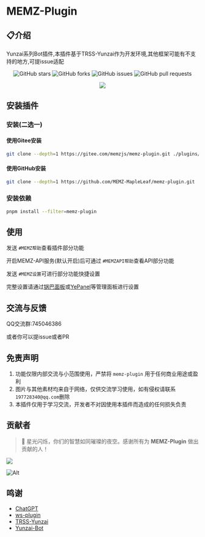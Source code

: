 # MEMZ-Plugin

## 📋介绍

Yunzai系列Bot插件,本插件基于TRSS-Yunzai作为开发环境,其他框架可能有不支持的地方,可提issue适配

<div align="center">

![GitHub stars](https://img.shields.io/github/stars/MEMZ-MapleLeaf/memz-plugin?style=social)
![GitHub forks](https://img.shields.io/github/forks/MEMZ-MapleLeaf/memz-plugin?style=social)
![GitHub issues](https://img.shields.io/github/issues/MEMZ-MapleLeaf/memz-plugin)
![GitHub pull requests](https://img.shields.io/github/issues-pr/MEMZ-MapleLeaf/memz-plugin)

<img src="https://count.getloli.com/@MEMZ-Plugin?name=MEMZ-Plugin&theme=random&padding=7&offset=0&align=top&scale=1&pixelated=0&darkmode=auto" />

</div>

## 安装插件

### 安装(二选一)

#### 使用Gitee安装

```bash
git clone --depth=1 https://gitee.com/memzjs/memz-plugin.git ./plugins/memz-plugin/
```

#### 使用GitHub安装

```bash
git clone --depth=1 https://github.com/MEMZ-MapleLeaf/memz-plugin.git ./plugins/memz-plugin/
```

### 安装依赖

```bash
pnpm install --filter=memz-plugin
```

## 使用

发送 `#MEMZ帮助`查看插件部分功能

开启MEMZ-API服务(默认开启)后可通过 `#MEMZAPI帮助`查看API部分功能

发送 `#MEMZ设置`可进行部分功能快捷设置

完整设置请通过[锅巴面板](https://gitee.com/guoba-yunzai/guoba-plugin)或[YePanel](https://github.com/XasYer/YePanel)等管理面板进行设置

## 交流与反馈

QQ交流群:745046386

或者你可以提issue或者PR

## 免责声明

1. 功能仅限内部交流与小范围使用，严禁将 `memz-plugin` 用于任何商业用途或盈利
2. 图片与其他素材均来自于网络，仅供交流学习使用，如有侵权请联系`197728340@qq.com`删除
3. 本插件仅用于学习交流，开发者不对因使用本插件而造成的任何损失负责

## 贡献者

> 🌟 星光闪烁，你们的智慧如同璀璨的夜空。感谢所有为 **MEMZ-Plugin** 做出贡献的人！

<img src="https://contrib.rocks/image?repo=MEMZ-MapleLeaf/memz-plugin" />

![Alt](https://repobeats.axiom.co/api/embed/b8a76b0702cd42f06a3653ce1a15b175c298f27c.svg "Repobeats analytics image")

## 鸣谢

- [ChatGPT](https://chatgpt.com)
- [ws-plugin](https://gitee.com/xiaoye12123/ws-plugin)
- [TRSS-Yunzai](../../TimeRainStarSky/Yunzai)
- [Yunzai-Bot](https://gitee.com/Le-niao/Yunzai-Bot)
